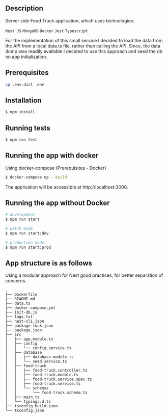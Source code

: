 ## Description

Server side Food Truck application, which uses technologies:

`Nest JS`
`MongoDB`
`Docker`
`Jest`
`Typescript`

For the implementation of this small service I decided to load the data from the API
from a local data.ts file, rather than calling the API. Since, the data dump was
readily available I decided to use this approach and seed the db on app initialization.

## Prerequisites

```sh
cp .env.dist .env
```

## Installation

```bash
$ npm install
```

## Running tests

```bash
$ npm run test
```

## Running the app with docker

Using docker-compose (Prerequisites - Docker)

```bash
$ docker-compose up --build
```

The application will be accessible at http://localhost:3000.

## Running the app without Docker

```bash
# development
$ npm run start

# watch mode
$ npm run start:dev

# production mode
$ npm run start:prod
```

## App structure is as follows

Using a modular approach for Nest good practices, for better separation of concerns.

```
.
├── Dockerfile
├── README.md
├── data.ts
├── docker-compose.yml
├── init-db.js
├── logs.txt
├── nest-cli.json
├── package-lock.json
├── package.json
├── src
│   ├── app.module.ts
│   ├── config
│   │   └── config.service.ts
│   ├── database
│   │   ├── database.module.ts
│   │   └── seed.service.ts
│   ├── food-truck
│   │   ├── food-truck.controller.ts
│   │   ├── food-truck.module.ts
│   │   ├── food-truck.service.spec.ts
│   │   ├── food-truck.service.ts
│   │   └── schemas
│   │       └── food-truck.schema.ts
│   ├── main.ts
│   └── typings.d.ts
├── tsconfig.build.json
└── tsconfig.json
```

